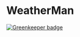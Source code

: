 # WeatherMan

[![Greenkeeper badge](https://badges.greenkeeper.io/Makwe-O/WeatherMan.svg)](https://greenkeeper.io/)